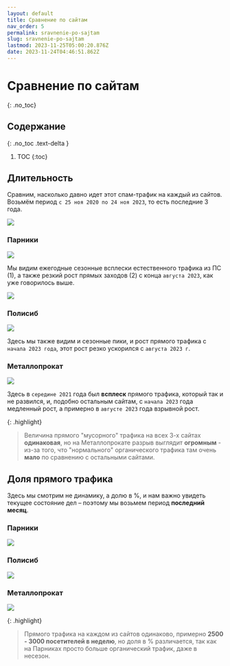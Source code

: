 ```yaml
---
layout: default
title: Сравнение по сайтам
nav_order: 5
permalink: sravnenie-po-sajtam
slug: sravnenie-po-sajtam
lastmod: 2023-11-25T05:00:20.876Z
date: 2023-11-24T04:46:51.862Z
---
```


# Сравнение по сайтам
{: .no_toc}

## Содержание
{: .no_toc .text-delta }

1. TOC
{:toc}

## Длительность

Сравним, насколько давно идет этот спам-трафик на каждый из сайтов. Возьмём период `с 25 ноя 2020 по 24 ноя 2023`, то есть последние 3 года.

![](/assets/images/2023-11-24%2022_15_37-Window.png)

### Парники

![](/assets/images/2023-11-24%2022_21_39-Window.png)

Мы видим ежегодные сезонные всплески естественного трафика из ПС (1), а также резкий рост прямых заходов (2) с конца `августа 2023`, как уже говорилось выше.

![](/assets/images/2023-11-24%2022_16_21-Window.png)

### Полисиб

![](/assets/images/2023-11-24%2022_23_35-Window.png)

Здесь мы также видим и сезонные пики, и рост прямого трафика с `начала 2023 года`, этот рост резко ускорился с `августа 2023 г`.

### Металлопрокат

![](/assets/images/2023-11-24%2022_22_42-Window.png)

Здесь в `середине 2021` года был **всплеск** прямого трафика, который так и не развился, и, подобно остальным сайтам, с `начала 2023` года медленный рост, а примерно в `августе 2023` года взрывной рост.

{: .highlight}
> Величина прямого "мусорного" трафика на всех 3-х сайтах **одинаковая**, но на Металлопрокате разрыв выглядит **огромным** - из-за того, что "нормального" органического трафика там очень **мало** по сравнению с остальными сайтами.

## Доля прямого трафика

Здесь мы смотрим не динамику, а долю в %, и нам важно увидеть текущее состояние дел &ndash; поэтому мы возьмем период **последний месяц**.

### Парники

![](/assets/images/2023-11-24%2022_48_26-Window.png)

### Полисиб

![](/assets/images/2023-11-24%2022_48_50-Window.png)

### Металлопрокат

![](/assets/images/2023-11-24%2022_49_14-Window.png)

{: .highlight}
> Прямого трафика на каждом из сайтов одинаково, примерно **2500 - 3000 посетителей в неделю**, но доля в % различается, так как на Парниках просто больше органический трафик, даже в несезон.
